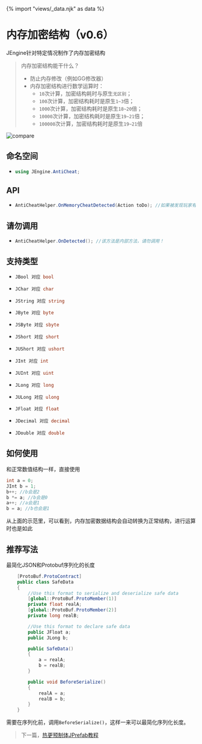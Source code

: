 {% import "views/_data.njk" as data %}

# 内存加密结构（v0.6）

JEngine针对特定情况制作了内存加密结构

> 内存加密结构能干什么？
>
> - 防止内存修改（例如GG修改器）
> - 内存加密结构进行数学运算时：
>   - ```10```次计算，加密结构耗时与原生```无区别```；
>   - ```100```次计算，加密结构耗时是原生```1~3```倍；
>   - ```1000```次计算，加密结构耗时是原生```18~20```倍；
>   - ```10000```次计算，加密结构耗时是原生```19~21```倍；
>   - ```100000```次计算，加密结构耗时是原生```19~21```倍

![compare](https://s1.ax1x.com/2020/10/01/0M6fMV.png)

## 命名空间
- ```csharp
  using JEngine.AntiCheat;
  ```

## API
- ```csharp
  AntiCheatHelper.OnMemoryCheatDetected(Action toDo); //如果被发现玩家有修改内存，执行toDo
  ```

## 请勿调用
- ```csharp
  AntiCheatHelper.OnDetected(); //该方法是内部方法，请勿调用！
  ```

## 支持类型

- ```csharp
  JBool 对应 bool
  ```

- ```csharp
  JChar 对应 char
  ```

- ```csharp
  JString 对应 string
  ```

- ```csharp
  JByte 对应 byte
  ```

- ```csharp
  JSByte 对应 sbyte
  ```

- ```csharp
  JShort 对应 short
  ```

- ```csharp
  JUShort 对应 ushort
  ```

- ```csharp
  JInt 对应 int
  ```

- ```csharp
  JUInt 对应 uint
  ```

- ```csharp
  JLong 对应 long
  ```

- ```csharp
  JULong 对应 ulong
  ```

- ```csharp
  JFloat 对应 float
  ```

- ```csharp
  JDecimal 对应 decimal
  ```

- ```csharp
  JDouble 对应 double
  ```

## 如何使用
和正常数值结构一样，直接使用
```csharp
int a = 0;
JInt b = 1;
b++; //b会是2
b *= a; //b会是0
a++; //a会是1
b = a; //b也会是1
```

从上面的示范里，可以看到，内存加密数据结构会自动转换为正常结构，进行运算时也是如此


## 推荐写法
最简化JSON和Protobuf序列化的长度
```csharp
    [ProtoBuf.ProtoContract]
    public class SafeData
    {
        //Use this format to serialize and deserialize safe data
        [global::ProtoBuf.ProtoMember(1)]
        private float realA;
        [global::ProtoBuf.ProtoMember(2)]
        private long realB;

        //Use this format to declare safe data
        public JFloat a;
        public JLong b;

        public SafeData()
        {
            a = realA;
            b = realB;
        }

        public void BeforeSerialize()
        {
            realA = a;
            realB = b;
        }
    }
```
需要在序列化前，调用```BeforeSerialize()```，这样一来可以最简化序列化长度。

> 下一篇，[热更预制体JPrefab教程](jprefab-v0-6.html)
